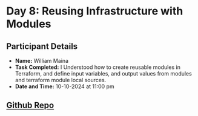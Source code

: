 # Day 8: Reusing Infrastructure with Modules

## Participant Details

- **Name:** William Maina
- **Task Completed:**  I Understood how to create reusable modules in Terraform, and define input variables, and output values from modules and terraform module local sources.
- **Date and Time:** 10-10-2024 at 11:00 pm 

## [Github Repo](https://github.com/william-me/Create-a-VPC-Public-Subnet-Route-table-and-an-EC2-instance-using-modules-local-modules/tree/master)
